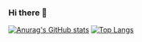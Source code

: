 ### Hi there 👋

[![Anurag's GitHub stats](https://github-readme-stats.vercel.app/api?username=RodrigoMSR&theme=dracula)](https://github.com/RodrigoMSR/github-readme-stats)
[![Top Langs](https://github-readme-stats.vercel.app/api/top-langs/?username=RodrigoMSR&theme=dracula)](https://github.com/RodrigoMSR/github-readme-stats)
